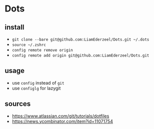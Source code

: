 # Dots

## install

- `git clone --bare git@github.com:LiamEderzeel/Dots.git ~/.dots`
- `source ~/.zshrc`
- `config remote remove origin`
- `config remote add origin git@github.com:LiamEderzeel/Dots.git`

## usage

- use `config` instead of `git`
- use `configlg` for lazygit

## sources

- https://www.atlassian.com/git/tutorials/dotfiles
- https://news.ycombinator.com/item?id=11071754


